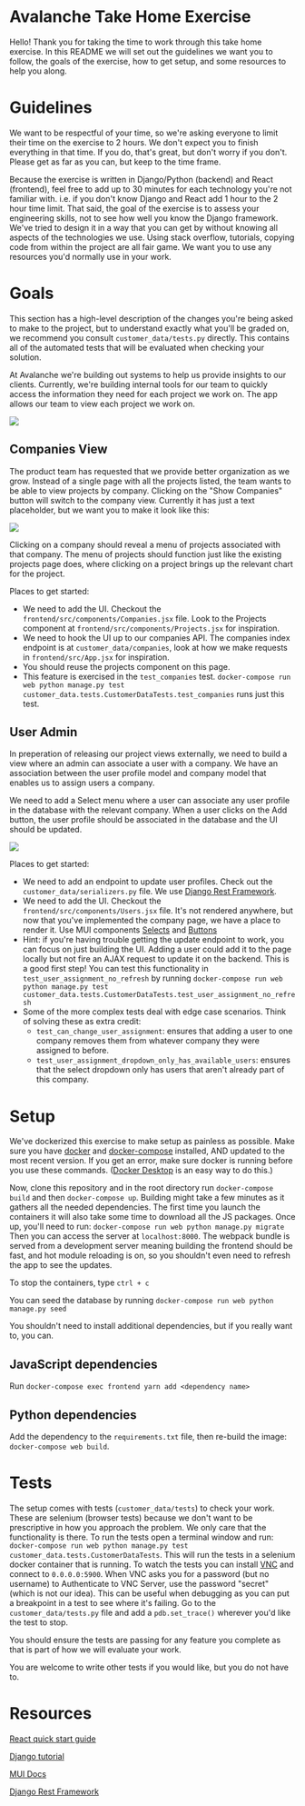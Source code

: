 # Avalanche Take Home Exercise

Hello! Thank you for taking the time to work through this take home exercise. In this
README we will set out the guidelines we want you to follow, the goals of the exercise,
how to get setup, and some resources to help you along.

# Guidelines

We want to be respectful of your time, so
we're asking everyone to limit their time on the exercise to 2 hours. We don't expect
you to finish everything in that time. If you do, that's great, but don't worry if
you don't. Please get as far as you can, but keep to the time frame.

Because the exercise is written in Django/Python
(backend) and React (frontend), feel free to add up to 30 minutes for each technology
you're not familiar with. i.e. if you don't know Django and React add 1 hour to the
2 hour time limit. That said, the goal of the exercise is to assess your engineering
skills, not to see how well you know the Django framework. We've tried to design it
in a way that you can get by without knowing all aspects of the technologies we use.
Using stack overflow, tutorials, copying code from within the project are all fair game.
We want you to use any resources you'd normally use in your work.

# Goals

This section has a high-level description of the changes you're being asked to make to the
project, but to understand exactly what you'll be graded on, we recommend you 
consult `customer_data/tests.py` directly. This contains all of the automated
tests that will be evaluated when checking your solution.

At Avalanche we're building out systems to help us provide insights to our clients.
Currently, we're building internal tools for our team to quickly access the information
they need for each project we work on. The app allows our team to view each project we work on.

![](readme_images/ProjectsView.png)

## Companies View

The product team has requested that
we provide better organization as we grow. Instead of a single page with all the projects
listed, the team wants to be able to view projects by company. Clicking on the "Show Companies" button will switch to the company view. Currently it has just a text placeholder, but we want you to make it look like this:

![](readme_images/CompaniesView.png)

Clicking on a company should reveal a menu of projects associated with that company.
The menu of projects should function just like the existing projects page does,
where clicking on a project brings up the relevant chart for the project.

Places to get started:
- We need to add the UI. Checkout the `frontend/src/components/Companies.jsx` file.
Look to the Projects component at `frontend/src/components/Projects.jsx` for inspiration.
- We need to hook the UI up to our companies API. The companies index endpoint is at `customer_data/companies`, look at how we make requests in `frontend/src/App.jsx` for inspiration.
- You should reuse the projects component on this page.
- This feature is exercised in the `test_companies` test. `docker-compose run web python manage.py test customer_data.tests.CustomerDataTests.test_companies` runs just this test.

## User Admin

In preperation of releasing our project views externally, we need to build a view where an admin can associate a user with a company. We have an association between the user profile model
and company model that enables us to assign users a company.

We need to add a Select menu where a user can associate any user profile in the database
with the relevant company. When a user clicks on the Add button, the user profile should
be associated in the database and the UI should be updated.

![](readme_images/AddUser.gif)

Places to get started:
- We need to add an endpoint to update user profiles. Check out the `customer_data/serializers.py` file.
We use [Django Rest Framework](https://www.django-rest-framework.org/api-guide/serializers/#serializers).
- We need to add the UI. Checkout the `frontend/src/components/Users.jsx` file. It's not rendered anywhere,
but now that you've implemented the company page, we have a place to render it. Use MUI components
[Selects](https://material-ui.com/components/selects/) and [Buttons](https://material-ui.com/components/buttons/)
- Hint: if you're having trouble getting the update endpoint to work, you can focus on just building the UI. Adding a user could add it to the page locally but not fire an AJAX request to update it on the backend. This is a good first step! You can test this functionality in `test_user_assignment_no_refresh` by running `docker-compose run web python manage.py test customer_data.tests.CustomerDataTests.test_user_assignment_no_refresh`
- Some of the more complex tests deal with edge case scenarios. Think of solving these as extra credit:
  - `test_can_change_user_assignment`: ensures that adding a user to one company removes them from whatever company they were assigned to before.
  - `test_user_assignment_dropdown_only_has_available_users`: ensures that the select dropdown only has users that aren't already part of this company.

# Setup

We've dockerized this exercise to make setup as painless as possible. Make sure you have [docker](https://docs.docker.com/get-started/#install-docker-desktop)
and [docker-compose](https://docs.docker.com/compose/install/) installed, AND updated to the most recent version. If you get an error, make sure docker is running before you use these commands. ([Docker Desktop](https://hub.docker.com/editions/community/docker-ce-desktop-mac) is an easy way to do this.)

Now, clone this repository and in the root directory run `docker-compose build` and then
`docker-compose up`. Building might take a few minutes as it gathers all the needed dependencies. The first time you launch the containers it will also take some time to download all the JS packages.
Once up, you'll need to run: `docker-compose run web python manage.py migrate`
Then you can access the server at `localhost:8000`. The webpack bundle is served
from a development server meaning building the frontend should be fast, and hot module
reloading is on, so you shouldn't even need to refresh the app to see the updates.

To stop the containers, type `ctrl + c`

You can seed the database by running `docker-compose run web python manage.py seed`

You shouldn't need to install additional dependencies, but if you really want to, you can.

## JavaScript dependencies
Run `docker-compose exec frontend yarn add <dependency name>`

## Python dependencies
Add the dependency to the `requirements.txt` file, then re-build the image:
`docker-compose web build`.

# Tests

The setup comes with tests (`customer_data/tests`) to check your work. These are selenium (browser tests)
because we don't want to be prescriptive in how you approach the problem. We only
care that the functionality is there. To run the tests open a terminal window and run:
`docker-compose run web python manage.py test customer_data.tests.CustomerDataTests`.
This will run the tests in a selenium docker container that is running. To watch the
tests you can install [VNC](https://www.realvnc.com/en/connect/download/viewer/) and
connect to `0.0.0.0:5900`. When VNC asks you for a password (but no username) to 
Authenticate to VNC Server, use the password "secret" (which is not our idea).
This can be useful when debugging as you can put a breakpoint
in a test to see where it's failing. Go to the `customer_data/tests.py` file and
add a `pdb.set_trace()` wherever you'd like the test to stop.

You should ensure the tests are passing for any feature you complete as that is
part of how we will evaluate your work.

You are welcome to write other tests if you would like, but you do not have to.

# Resources

[React quick start guide](https://reactjs.org/docs/hello-world.html)

[Django tutorial](https://docs.djangoproject.com/en/2.2/intro/tutorial01/)

[MUI Docs](https://material-ui.com/)

[Django Rest Framework](https://www.django-rest-framework.org/api-guide/serializers/#serializers)
